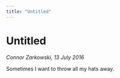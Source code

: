 ```yaml
---
title: "Untitled"
---
```


Untitled
===

*Connor Zarkowski, 13 July 2016*

Sometimes I want to throw all my hats away.
